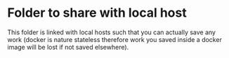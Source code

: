 # Folder to share with local host

This folder is linked with local hosts such that you can actually save any work (docker is nature stateless 
therefore work you saved inside a docker image will be lost if not saved elsewhere).